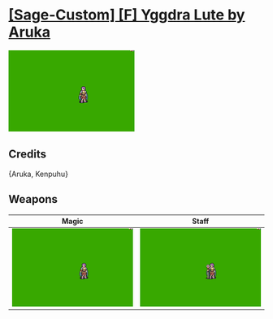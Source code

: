 # [\[Sage-Custom\] \[F\] Yggdra Lute by Aruka](./)
 

<img src="./6.%20Magic/Magic_000.png" alt="[Sage-Custom] [F] Yggdra Lute by Aruka standing" />

## Credits

{Aruka, Kenpuhu}

## Weapons
 

|Magic |Staff |
|  :---: | :---: |
| <img alt="Magic animation" src="./6.%20Magic/Magic.gif" /> | <img alt="Staff animation" src="./7.%20Staff/Staff.gif" /> |
